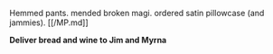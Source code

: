 Hemmed pants. mended broken magi. ordered satin pillowcase (and jammies). [[/MP.md]]


**Deliver bread and wine to Jim and Myrna**
